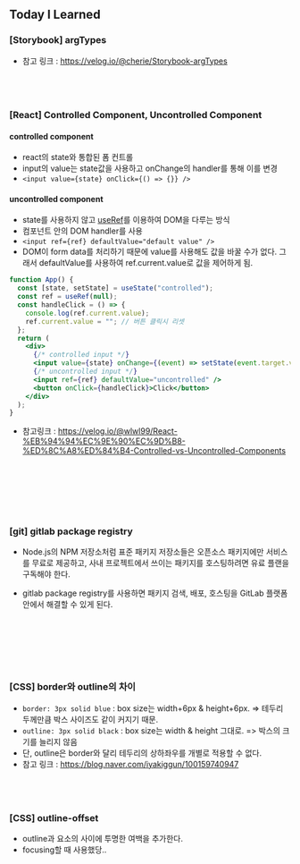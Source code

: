 ## Today I Learned

### [Storybook] argTypes

- 참고 링크 : https://velog.io/@cherie/Storybook-argTypes

## <br />

### [React] Controlled Component, Uncontrolled Component

#### controlled component

- react의 state와 통합된 폼 컨트롤
- input의 value는 state값을 사용하고 onChange의 handler를 통해 이를 변경
- `<input value={state} onClick={() => {}} />`

#### uncontrolled component

- state를 사용하지 않고 [useRef](../2408/240821.md#react-useref)를 이용하여 DOM을 다루는 방식
- 컴포넌트 안의 DOM handler를 사용
- `<input ref={ref} defaultValue="default value" />`
- DOM이 form data를 처리하기 때문에 value를 사용해도 값을 바꿀 수가 없다. 그래서 defaultValue를 사용하여 ref.current.value로 값을 제어하게 됨.

```jsx
function App() {
  const [state, setState] = useState("controlled");
  const ref = useRef(null);
  const handleClick = () => {
    console.log(ref.current.value);
    ref.current.value = ""; // 버튼 클릭시 리셋
  };
  return (
    <div>
      {/* controlled input */}
      <input value={state} onChange={(event) => setState(event.target.value)} />
      {/* uncontrolled input */}
      <input ref={ref} defaultValue="uncontrolled" />
      <button onClick={handleClick}>Click</button>
    </div>
  );
}
```

- 참고링크 : https://velog.io/@wlwl99/React-%EB%94%94%EC%9E%90%EC%9D%B8-%ED%8C%A8%ED%84%B4-Controlled-vs-Uncontrolled-Components

</br></br>

## <br />

### [git] gitlab package registry

- Node.js의 NPM 저장소처럼 표준 패키지 저장소들은 오픈소스 패키지에만 서비스를 무료로 제공하고, 사내 프로젝트에서 쓰이는 패키지를 호스팅하려면 유료 플랜을 구독해야 한다.
- gitlab package registry를 사용하면 패키지 검색, 배포, 호스팅을 GitLab 플랫폼 안에서 해결할 수 있게 된다.

  </br></br>

## <br />

### [CSS] border와 outline의 차이

- `border: 3px solid blue` : box size는 width+6px & height+6px. => 테두리 두께만큼 박스 사이즈도 같이 커지기 때문.
- `outline: 3px solid black` : box size는 width & height 그대로. => 박스의 크기를 늘리지 않음
- 단, outline은 border와 달리 테두리의 상하좌우를 개별로 적용할 수 없다.
- 참고 링크 : https://blog.naver.com/iyakiggun/100159740947

## <br />

### [CSS] outline-offset

- outline과 요소의 사이에 투명한 여백을 추가한다.
- focusing할 때 사용했당..

## <br />
